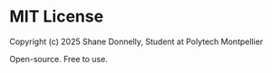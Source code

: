 # MIT License

Copyright (c) 2025 Shane Donnelly, Student at Polytech Montpellier

Open-source. Free to use. 